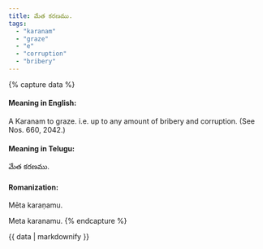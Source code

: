 ```yaml
---
title: మేత కరణము.
tags:
  - "karanam"
  - "graze"
  - "e"
  - "corruption"
  - "bribery"
---
```


{% capture data %}
#### Meaning in English:
A Karanam to graze.
i.e. up to any amount of bribery and corruption.
(See Nos. 660, 2042.)

#### Meaning in Telugu:
మేత కరణము.

#### Romanization:
Mēta karaṇamu.

Meta karanamu.
{% endcapture %}

{{ data | markdownify }}

